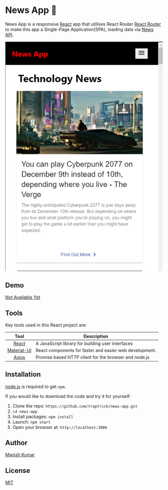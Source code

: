 # News App 📰

News App is a responsive [React](http://facebook.github.io/react/index.html) app that utilises React Router [React Router](https://reactrouter.com/) to make this app a Single-Page Application(SPA), loading data via [News API](https://newsapi.org/).

![](/screenshot.png)

## Demo
[Not Available Yet]()

## Tools
Key tools used in this React project are:

| Tool             | Description   |
| :-------------:|--------------|
| [React](http://facebook.github.io/react/index.html) | A JavaScript library for building user interfaces |
| [Material-UI](https://material-ui.com/) | React components for faster and easier web development. |
| [Axios](https://github.com/axios/axios) | Promise based HTTP client for the browser and node.js |

## Installation
[node.js](http://nodejs.org/download/) is required to get ``npm``.

If you would like to download the code and try it for yourself:

1. Clone the repo: `https://github.com/traptrick/news-app.git`
2. `cd news-app`
2. Install packages: `npm install`
3. Launch: `npm start`
4. Open your browser at: `http://localhost:3000`

## Author
[Manish Kumar](https://github.com/traptrick/)

## License
[MIT](https://github.com/traptrick/news-app/master/LICENCE)

